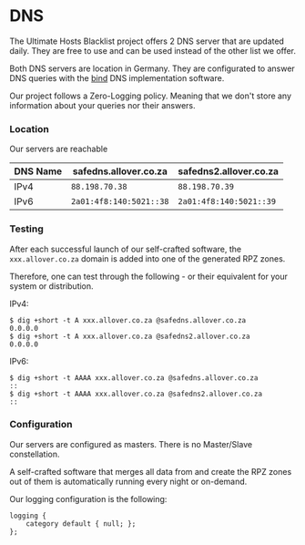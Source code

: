 # DNS

The Ultimate Hosts Blacklist project offers 2 DNS server that are updated
daily. They are free to use and can be used instead of the other list we offer.

Both DNS servers are location in Germany. They are configurated to answer DNS
queries with the [bind](https://www.isc.org/bind/) DNS implementation software.

Our project follows a Zero-Logging policy. Meaning that we don't store any
information about your queries nor their answers.

### Location

Our servers are reachable

| DNS Name | safedns.allover.co.za   | safedns2.allover.co.za  |
| -------- | ----------------------- | ----------------------- |
| IPv4     | `88.198.70.38`          | `88.198.70.39`          |
| IPv6     | `2a01:4f8:140:5021::38` | `2a01:4f8:140:5021::39` |

### Testing

After each successful launch of our self-crafted software, the
`xxx.allover.co.za` domain is added into one of the generated RPZ zones.

Therefore, one can test through the following - or their equivalent for your
system or distribution.

IPv4:

```shell
$ dig +short -t A xxx.allover.co.za @safedns.allover.co.za
0.0.0.0
$ dig +short -t A xxx.allover.co.za @safedns2.allover.co.za
0.0.0.0
```

IPv6:

```shell
$ dig +short -t AAAA xxx.allover.co.za @safedns.allover.co.za
::
$ dig +short -t AAAA xxx.allover.co.za @safedns2.allover.co.za
::
```

### Configuration

Our servers are configured as masters. There is no Master/Slave constellation.

A self-crafted software that merges all data from and create the RPZ zones out
of them is automatically running every night or on-demand.

Our logging configuration is the following:

```
logging {
    category default { null; };
};
```
